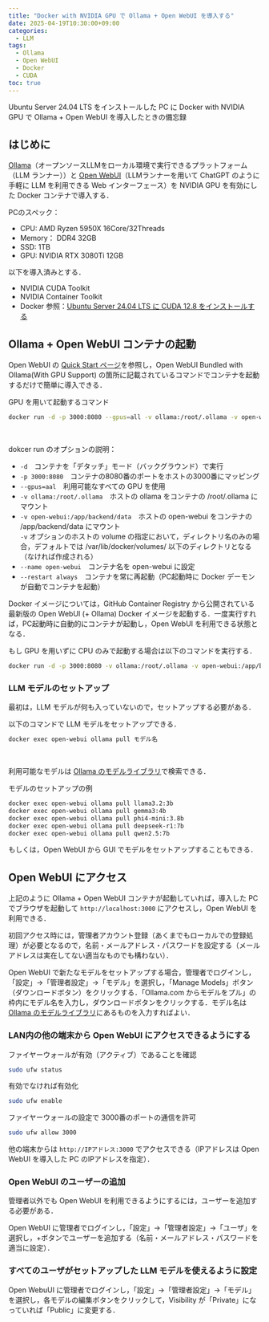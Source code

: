 ```yaml
---
title: "Docker with NVIDIA GPU で Ollama + Open WebUI を導入する"
date: 2025-04-19T10:30:00+09:00
categories:
  - LLM
tags:
  - Ollama
  - Open WebUI
  - Docker
  - CUDA
toc: true
---
```


Ubuntu Server 24.04 LTS をインストールした PC に Docker with NVIDIA GPU で Ollama + Open WebUI を導入したときの備忘録

## はじめに

[Ollama](https://ollama.com/)（オープンソースLLMをローカル環境で実行できるプラットフォーム（LLM ランナー））と [Open WebUI](https://openwebui.com/)（LLMランナーを用いて ChatGPT のように手軽に LLM を利用できる Web インターフェース）を NVIDIA GPU を有効にした Docker コンテナで導入する．

PCのスペック：
- CPU: AMD Ryzen 5950X 16Core/32Threads
- Memory： DDR4 32GB
- SSD: 1TB
- GPU: NVIDIA RTX 3080Ti 12GB

以下を導入済みとする．
- NVIDIA CUDA Toolkit
- NVIDIA Container Toolkit
- Docker
参照：[Ubuntu Server 24.04 LTS に CUDA 12.8 をインストールする](https://natieck.github.io/tips/linux/cuda_on_ubuntu_server24/)

## Ollama + Open WebUI コンテナの起動
Open WebUI の [Quick Start ページ](https://docs.openwebui.com/#open-webui-bundled-with-ollama)を参照し，Open WebUI Bundled with Ollama(With GPU Support) の箇所に記載されているコマンドでコンテナを起動するだけで簡単に導入できる．

GPU を用いて起動するコマンド
```bash
docker run -d -p 3000:8080 --gpus=all -v ollama:/root/.ollama -v open-webui:/app/backend/data --name open-webui --restart always ghcr.io/open-webui/open-webui:ollama
```
<br>

dokcer run のオプションの説明：
- `-d`　コンテナを「デタッチ」モード（バックグラウンド）で実行
- `-p 3000:8080`　コンテナの8080番のポートをホストの3000番にマッピング
- `--gpus=aal`　利用可能なすべての GPU を使用
- `-v ollama:/root/.ollama`　ホストの ollama をコンテナの /root/.ollama にマウント
- `-v open-webui:/app/backend/data`　ホストの open-webui をコンテナの /app/backend/data にマウント  
`-v` オプションのホストの volume の指定において，ディレクトリ名のみの場合，デフォルトでは /var/lib/docker/volumes/ 以下のディレクトリとなる（なければ作成される）
- `--name open-webui`　コンテナ名を open-webui に設定
- `--restart always`　コンテナを常に再起動（PC起動時に Docker デーモンが自動でコンテナを起動）

Docker イメージについては，GitHub Container Registry から公開されている最新版の Open WebUI (+ Ollama) Docker イメージを起動する．一度実行すれば，PC起動時に自動的にコンテナが起動し，Open WebUI を利用できる状態となる．

もし GPU を用いずに CPU のみで起動する場合は以下のコマンドを実行する．
```bash
docker run -d -p 3000:8080 -v ollama:/root/.ollama -v open-webui:/app/backend/data --name open-webui --restart always ghcr.io/open-webui/open-webui:ollama
```

### LLM モデルのセットアップ
最初は，LLM モデルが何も入っていないので，セットアップする必要がある．

以下のコマンドで LLM モデルをセットアップできる．
```bash
docker exec open-webui ollama pull モデル名
```
<br>

利用可能なモデルは [Ollama のモデルライブラリ](https://ollama.com/library)で検索できる．

モデルのセットアップの例
```bash
docker exec open-webui ollama pull llama3.2:3b
docker exec open-webui ollama pull gemma3:4b
docker exec open-webui ollama pull phi4-mini:3.8b
docker exec open-webui ollama pull deepseek-r1:7b
docker exec open-webui ollama pull qwen2.5:7b
```

もしくは，Open WebUI から GUI でモデルをセットアップすることもできる．

## Open WebUI にアクセス
上記のように Ollama + Open WebUI コンテナが起動していれば，導入した PC でブラウザを起動して `http://localhost:3000` にアクセスし，Open WebUI を利用できる．

初回アクセス時には，管理者アカウント登録（あくまでもローカルでの登録処理）が必要となるので，名前・メールアドレス・パスワードを設定する（メールアドレスは実在してない適当なものでも構わない）．

Open WebUI で新たなモデルをセットアップする場合，管理者でログインし，「設定」->「管理者設定」->「モデル」を選択し，「Manage Models」ボタン（ダウンロードボタン）をクリックする．「Ollama.com からモデルをプル」の枠内にモデル名を入力し，ダウンロードボタンをクリックする．モデル名は [Ollama のモデルライブラリ](https://ollama.com/library)にあるものを入力すればよい．

### LAN内の他の端末から Open WebUI にアクセスできるようにする
ファイヤーウォールが有効（アクティブ）であることを確認
```bash
sudo ufw status
```
有効でなければ有効化
```bash
sudo ufw enable
```
ファイヤーウォールの設定で 3000番のポートの通信を許可
```bash
sudo ufw allow 3000
```

他の端末からは `http://IPアドレス:3000` でアクセスできる（IPアドレスは Open WebUI を導入した PC のIPアドレスを指定）．

### Open WebUI のユーザーの追加
管理者以外でも Open WebUI を利用できるようにするには，ユーザーを追加する必要がある．

Open WebUI に管理者でログインし，「設定」->「管理者設定」->「ユーザ」を選択し，+ボタンでユーザーを追加する（名前・メールアドレス・パスワードを適当に設定）．

### すべてのユーザがセットアップした LLM モデルを使えるように設定

Open WebuUI に管理者でログインし，「設定」->「管理者設定」->「モデル」を選択し，各モデルの編集ボタンをクリックして，Visibility が「Private」になっていれば「Public」に変更する．
